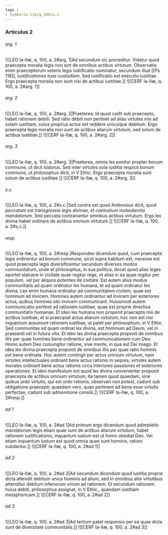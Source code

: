 ```yaml
---
tags : 
- Summa/Ia-IIæ/q.100/a.2
---
```


### Articulus 2

###### arg. 1
![[LEO Ia-IIæ, q. 100, a. 2#arg. 1|Ad secundum sic proceditur. Videtur quod praecepta moralia legis non sint de omnibus actibus virtutum. Observatio enim praeceptorum veteris legis iustificatio nominatur, secundum illud [[Ps 118]], *iustificationes tuas custodiam*. Sed iustificatio est executio iustitiae. Ergo praecepta moralia non sunt nisi de actibus iustitiae.]]
![[CERF Ia-IIæ, q. 100, a. 2#arg. 1]]

###### arg. 2
![[LEO Ia-IIæ, q. 100, a. 2#arg. 2|Praeterea, id quod cadit sub praecepto, habet rationem debiti. Sed ratio debiti non pertinet ad alias virtutes nisi ad solam iustitiam, cuius proprius actus est reddere unicuique debitum. Ergo praecepta legis moralia non sunt de actibus aliarum virtutum, sed solum de actibus iustitiae.]]
![[CERF Ia-IIæ, q. 100, a. 2#arg. 2]]

###### arg. 3
![[LEO Ia-IIæ, q. 100, a. 2#arg. 3|Praeterea, omnis lex ponitur propter bonum commune, ut dicit Isidorus. Sed inter virtutes sola iustitia respicit bonum commune, ut philosophus dicit, in V Ethic. Ergo praecepta moralia sunt solum de actibus iustitiae.]]
![[CERF Ia-IIæ, q. 100, a. 2#arg. 3]]

###### s.c.
![[LEO Ia-IIæ, q. 100, a. 2#s.c.|Sed contra est quod Ambrosius dicit, quod *peccatum est transgressio legis divinae, et caelestium inobedientia mandatorum*. Sed peccata contrariantur omnibus actibus virtutum. Ergo lex divina habet ordinare de actibus omnium virtutum.]]
![[CERF Ia-IIæ, q. 100, a. 2#s.c.]]

###### resp.
![[LEO Ia-IIæ, q. 100, a. 2#resp.|Respondeo dicendum quod, cum praecepta legis ordinentur ad bonum commune, sicut supra habitum est, necesse est quod praecepta legis diversificentur secundum diversos modos communitatum, unde et philosophus, in sua politica, docet quod alias leges oportet statuere in civitate quae regitur rege, et alias in ea quae regitur per populum, vel per aliquos potentes de civitate. Est autem alius modus communitatis ad quam ordinatur lex humana, et ad quam ordinatur lex divina. Lex enim humana ordinatur ad communitatem civilem, quae est hominum ad invicem. Homines autem ordinantur ad invicem per exteriores actus, quibus homines sibi invicem communicant. Huiusmodi autem communicatio pertinet ad rationem iustitiae, quae est proprie directiva communitatis humanae. Et ideo lex humana non proponit praecepta nisi de actibus iustitiae; et si praecipiat actus aliarum virtutum, hoc non est nisi inquantum assumunt rationem iustitiae; ut patet per philosophum, in V Ethic. Sed communitas ad quam ordinat lex divina, est hominum ad Deum, vel in praesenti vel in futura vita. Et ideo lex divina praecepta proponit de omnibus illis per quae homines bene ordinentur ad communicationem cum Deo. Homo autem Deo coniungitur ratione, sive mente, in qua est Dei imago. Et ideo lex divina praecepta proponit de omnibus illis per quae ratio hominis est bene ordinata. Hoc autem contingit per actus omnium virtutum, nam virtutes intellectuales ordinant bene actus rationis in seipsis; virtutes autem morales ordinant bene actus rationis circa interiores passiones et exteriores operationes. Et ideo manifestum est quod lex divina convenienter proponit praecepta de actibus omnium virtutum, ita tamen quod quaedam, sine quibus ordo virtutis, qui est ordo rationis, observari non potest, cadunt sub obligatione praecepti; quaedam vero, quae pertinent ad bene esse virtutis perfectae, cadunt sub admonitione consilii.]]
![[CERF Ia-IIæ, q. 100, a. 2#resp.]]

###### ad 1
![[LEO Ia-IIæ, q. 100, a. 2#ad 1|Ad primum ergo dicendum quod adimpletio mandatorum legis etiam quae sunt de actibus aliarum virtutum, habet rationem iustificationis, inquantum iustum est ut homo obediat Deo. Vel etiam inquantum iustum est quod omnia quae sunt hominis, rationi subdantur.]]
![[CERF Ia-IIæ, q. 100, a. 2#ad 1]]

###### ad 2
![[LEO Ia-IIæ, q. 100, a. 2#ad 2|Ad secundum dicendum quod iustitia proprie dicta attendit debitum unius hominis ad alium, sed in omnibus aliis virtutibus attenditur debitum inferiorum virium ad rationem. Et secundum rationem huius debiti, philosophus assignat, in V Ethic., quandam iustitiam metaphoricam.]]
![[CERF Ia-IIæ, q. 100, a. 2#ad 2]]

###### ad 3
![[LEO Ia-IIæ, q. 100, a. 2#ad 3|Ad tertium patet responsio per ea quae dicta sunt de diversitate communitatis.]]
![[CERF Ia-IIæ, q. 100, a. 2#ad 3]]

